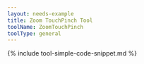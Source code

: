 ```yaml
---
layout: needs-example
title: Zoom TouchPinch Tool
toolName: ZoomTouchPinch
toolType: general
---
```


{% include tool-simple-code-snippet.md %}
